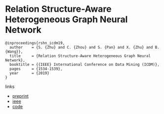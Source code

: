 # Relation Structure-Aware Heterogeneous Graph Neural Network

```
@inproceedings{rshn_icdm19,
  author    = {S. {Zhu} and C. {Zhou} and S. {Pan} and X. {Zhu} and B. {Wang}},
  title     = {Relation Structure-Aware Heterogeneous Graph Neural Network},
  booktitle = {{IEEE} International Conference on Data Mining (ICDM)},
  pages     = {1534-1539},
  year      = {2019}
}
```

links
- [preprint](https://shiruipan.github.io/publication/icdm-19-zhu/icdm-19-zhu.pdf)
- [ieee](https://ieeexplore.ieee.org/document/8970828)
- [code](https://github.com/CheriseZhu/RSHN)
